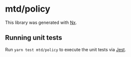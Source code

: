 # mtd/policy

This library was generated with [Nx](https://nx.dev).

## Running unit tests

Run `yarn test mtd/policy` to execute the unit tests via [Jest](https://jestjs.io).
